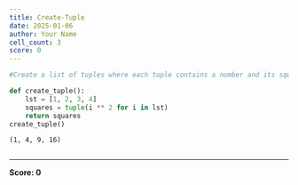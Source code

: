 ```yaml
---
title: Create-Tuple
date: 2025-01-06
author: Your Name
cell_count: 3
score: 0
---
```


```python
#Create a list of tuples where each tuple contains a number and its square
```


```python
def create_tuple():
    lst = [1, 2, 3, 4]
    squares = tuple(i ** 2 for i in lst)
    return squares
create_tuple()
```




    (1, 4, 9, 16)




```python

```


---
**Score: 0**
